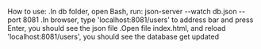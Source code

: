 How to use:
	.In db folder, open Bash, run: json-server --watch db.json --port 8081
	.In browser, type 'localhost:8081/users' to address bar and press Enter, you should see the json file
	.Open file index.html, and reload 'localhost:8081/users', you should see the database get updated